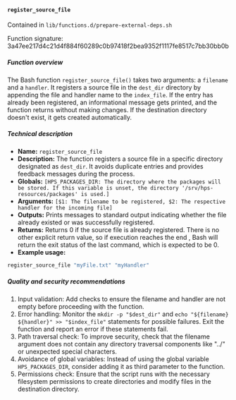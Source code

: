 #### `register_source_file`

Contained in `lib/functions.d/prepare-external-deps.sh`

Function signature: 3a47ee217d4c21d4f884f60289c0b97418f2bea9352f1117fe8517c7bb30bb0b

##### Function overview

The Bash function `register_source_file()` takes two arguments: a `filename` and a `handler`. It registers a source file in the `dest_dir` directory by appending the file and handler name to the `index_file`. If the entry has already been registered, an informational message gets printed, and the function returns without making changes. If the destination directory doesn't exist, it gets created automatically.

##### Technical description

- **Name:** `register_source_file`
- **Description:** The function registers a source file in a specific directory designated as `dest_dir`. It avoids duplicate entries and provides feedback messages during the process.
- **Globals:** `[HPS_PACKAGES_DIR: The directory where the packages will be stored. If this variable is unset, the directory '/srv/hps-resources/packages' is used.]`
- **Arguments:** `[$1: The filename to be registered, $2: The respective handler for the incoming file]`
- **Outputs:** Prints messages to standard output indicating whether the file already existed or was successfully registered.
- **Returns:** Returns 0 if the source file is already registered. There is no other explicit return value, so if execution reaches the end , Bash will return the exit status of the last command, which is expected to be 0.
- **Example usage:**
```bash
register_source_file "myFile.txt" "myHandler"
```

##### Quality and security recommendations

1. Input validation: Add checks to ensure the filename and handler are not empty before proceeding with the function.
2. Error handling: Monitor the `mkdir -p "$dest_dir"` and `echo "${filename} ${handler}" >> "$index_file"` statements for possible failures. Exit the function and report an error if these statements fail.
3. Path traversal check: To improve security, check that the filename argument does not contain any directory traversal components like "../" or unexpected special characters.
4. Avoidance of global variables: Instead of using the global variable `HPS_PACKAGES_DIR`, consider adding it as third parameter to the function.
5. Permissions check: Ensure that the script runs with the necessary filesystem permissions to create directories and modify files in the destination directory.

